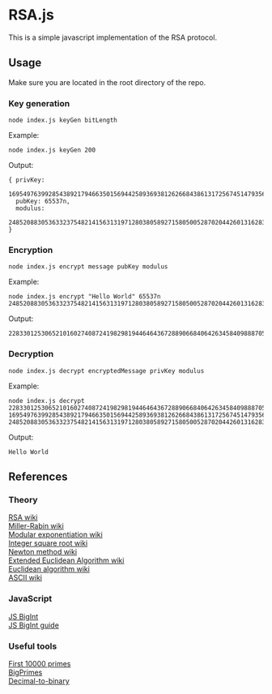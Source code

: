 # RSA.js

This is a simple javascript implementation of the RSA protocol.

## Usage

Make sure you are located in the root directory of the repo.

### Key generation
`node index.js keyGen bitLength`

Example:  

```node index.js keyGen 200```

Output:
```
{ privKey:
   16954976399285438921794663501569442589369381262668438613172567451479356170826263602719687287439000294872841092754072245n,
  pubKey: 65537n,
  modulus:
   248520883053633237548214156313197128038058927158050052870204426013162831563616350936880148646497325348182465415128971071n }
```

### Encryption
`node index.js encrypt message pubKey modulus`

Example:  

```
node index.js encrypt "Hello World" 65537n 248520883053633237548214156313197128038058927158050052870204426013162831563616350936880148646497325348182465415128971071n
```

Output:
```
228330125306521016027408724198298194464643672889066840642634584098887056086731732761890355185770132374033716999795886420n
```

### Decryption
`node index.js decrypt encryptedMessage privKey modulus`

Example:  

```
node index.js decrypt 228330125306521016027408724198298194464643672889066840642634584098887056086731732761890355185770132374033716999795886420n 16954976399285438921794663501569442589369381262668438613172567451479356170826263602719687287439000294872841092754072245n 248520883053633237548214156313197128038058927158050052870204426013162831563616350936880148646497325348182465415128971071n
```

Output:
```
Hello World
```

## References

### Theory

[RSA wiki](https://en.wikipedia.org/wiki/RSA_(cryptosystem))  
[Miller-Rabin wiki](https://en.wikipedia.org/wiki/Miller%E2%80%93Rabin_primality_test)  
[Modular exponentiation wiki](https://en.wikipedia.org/wiki/Modular_exponentiation)  
[Integer square root wiki](https://en.wikipedia.org/wiki/Integer_square_root)  
[Newton method wiki](https://en.wikipedia.org/wiki/Newton%27s_method)  
[Extended Euclidean Algorithm wiki](https://en.wikipedia.org/wiki/Extended_Euclidean_algorithm)  
[Euclidean algorithm wiki](https://en.wikipedia.org/wiki/Euclidean_algorithm)  
[ASCII wiki](https://en.wikipedia.org/wiki/ASCII)  

### JavaScript
[JS BigInt](https://developer.mozilla.org/en-US/docs/Web/JavaScript/Reference/Global_Objects/BigInt)  
[JS BigInt guide](https://golb.hplar.ch/2018/09/javascript-bigint.html)  

### Useful tools
[First 10000 primes](https://primes.utm.edu/lists/small/10000.txt)  
[BigPrimes](https://bigprimes.org/)  
[Decimal-to-binary](https://codebeautify.org/decimal-binary-converter)  




